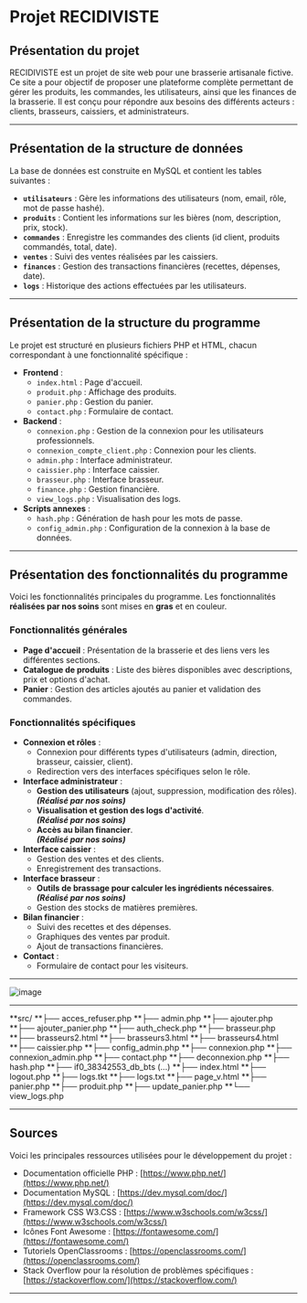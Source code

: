 # Projet RECIDIVISTE

## Présentation du projet
RECIDIVISTE est un projet de site web pour une brasserie artisanale fictive. Ce site a pour objectif de proposer une plateforme complète permettant de gérer les produits, les commandes, les utilisateurs, ainsi que les finances de la brasserie. Il est conçu pour répondre aux besoins des différents acteurs : clients, brasseurs, caissiers, et administrateurs.

---

## Présentation de la structure de données
La base de données est construite en MySQL et contient les tables suivantes :
- **`utilisateurs`** : Gère les informations des utilisateurs (nom, email, rôle, mot de passe hashé).
- **`produits`** : Contient les informations sur les bières (nom, description, prix, stock).
- **`commandes`** : Enregistre les commandes des clients (id client, produits commandés, total, date).
- **`ventes`** : Suivi des ventes réalisées par les caissiers.
- **`finances`** : Gestion des transactions financières (recettes, dépenses, date).
- **`logs`** : Historique des actions effectuées par les utilisateurs.

---

## Présentation de la structure du programme
Le projet est structuré en plusieurs fichiers PHP et HTML, chacun correspondant à une fonctionnalité spécifique :
- **Frontend** :
  - `index.html` : Page d'accueil.
  - `produit.php` : Affichage des produits.
  - `panier.php` : Gestion du panier.
  - `contact.php` : Formulaire de contact.
- **Backend** :
  - `connexion.php` : Gestion de la connexion pour les utilisateurs professionnels.
  - `connexion_compte_client.php` : Connexion pour les clients.
  - `admin.php` : Interface administrateur.
  - `caissier.php` : Interface caissier.
  - `brasseur.php` : Interface brasseur.
  - `finance.php` : Gestion financière.
  - `view_logs.php` : Visualisation des logs.
- **Scripts annexes** :
  - `hash.php` : Génération de hash pour les mots de passe.
  - `config_admin.php` : Configuration de la connexion à la base de données.

---

## Présentation des fonctionnalités du programme
Voici les fonctionnalités principales du programme. Les fonctionnalités **réalisées par nos soins** sont mises en **gras** et en couleur.

### Fonctionnalités générales
- **Page d'accueil** : Présentation de la brasserie et des liens vers les différentes sections.
- **Catalogue de produits** : Liste des bières disponibles avec descriptions, prix et options d'achat.
- **Panier** : Gestion des articles ajoutés au panier et validation des commandes.

### Fonctionnalités spécifiques
- **Connexion et rôles** :
  - Connexion pour différents types d'utilisateurs (admin, direction, brasseur, caissier, client).
  - Redirection vers des interfaces spécifiques selon le rôle.
- **Interface administrateur** :
  - **Gestion des utilisateurs** (ajout, suppression, modification des rôles).  
    ***(Réalisé par nos soins)***  
  - **Visualisation et gestion des logs d'activité**.  
    ***(Réalisé par nos soins)***  
  - **Accès au bilan financier**.  
    ***(Réalisé par nos soins)***
- **Interface caissier** :
  - Gestion des ventes et des clients.
  - Enregistrement des transactions.
- **Interface brasseur** :
  - **Outils de brassage pour calculer les ingrédients nécessaires**.  
    ***(Réalisé par nos soins)***  
  - Gestion des stocks de matières premières.
- **Bilan financier** :
  - Suivi des recettes et des dépenses.
  - Graphiques des ventes par produit.
  - Ajout de transactions financières.
- **Contact** :
  - Formulaire de contact pour les visiteurs.

---

![image](https://github.com/user-attachments/assets/0ab81147-6b13-4d1b-a6b3-1aff0a570d02)

---

**src/
**├── acces_refuser.php
**├── admin.php
**├── ajouter.php
**├── ajouter_panier.php
**├── auth_check.php
**├── brasseur.php
**├── brasseurs2.html
**├── brasseurs3.html
**├── brasseurs4.html
**├── caissier.php
**├── config_admin.php
**├── connexion.php
**├── connexion_admin.php
**├── contact.php
**├── deconnexion.php
**├── hash.php
**├── if0_38342553_db_bts (...)
**├── index.html
**├── logout.php
**├── logs.tkt
**├── logs.txt
**├── page_v.html
**├── panier.php
**├── produit.php
**├── update_panier.php
**└── view_logs.php


---

## Sources
Voici les principales ressources utilisées pour le développement du projet :
- Documentation officielle PHP : [https://www.php.net/](https://www.php.net/)
- Documentation MySQL : [https://dev.mysql.com/doc/](https://dev.mysql.com/doc/)
- Framework CSS W3.CSS : [https://www.w3schools.com/w3css/](https://www.w3schools.com/w3css/)
- Icônes Font Awesome : [https://fontawesome.com/](https://fontawesome.com/)
- Tutoriels OpenClassrooms : [https://openclassrooms.com/](https://openclassrooms.com/)
- Stack Overflow pour la résolution de problèmes spécifiques : [https://stackoverflow.com/](https://stackoverflow.com/)

---


